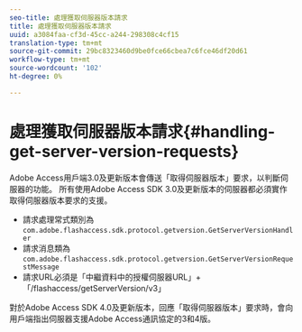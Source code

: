 ```yaml
---
seo-title: 處理獲取伺服器版本請求
title: 處理獲取伺服器版本請求
uuid: a3084faa-cf3d-45cc-a244-298308c4cf15
translation-type: tm+mt
source-git-commit: 29bc8323460d9be0fce66cbea7c6fce46df20d61
workflow-type: tm+mt
source-wordcount: '102'
ht-degree: 0%

---
```



# 處理獲取伺服器版本請求{#handling-get-server-version-requests}

Adobe Access用戶端3.0及更新版本會傳送「取得伺服器版本」要求，以判斷伺服器的功能。 所有使用Adobe Access SDK 3.0及更新版本的伺服器都必須實作取得伺服器版本要求的支援。

* 請求處理常式類別為`com.adobe.flashaccess.sdk.protocol.getversion.GetServerVersionHandler`
* 請求消息類為`com.adobe.flashaccess.sdk.protocol.getversion.GetServerVersionRequestMessage`
* 請求URL必須是「中繼資料中的授權伺服器URL」+「/flashaccess/getServerVersion/v3」

對於Adobe Access SDK 4.0及更新版本，回應「取得伺服器版本」要求時，會向用戶端指出伺服器支援Adobe Access通訊協定的3和4版。
